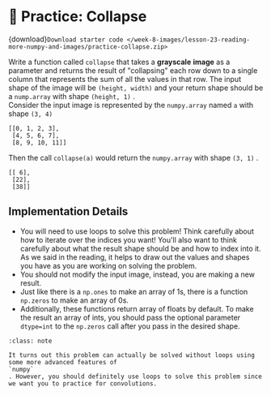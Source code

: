 # 🚧 Practice: Collapse

{download}`Download starter code </week-8-images/lesson-23-reading-more-numpy-and-images/practice-collapse.zip>`

Write a function called `collapse` that takes a **grayscale**  **image** as a parameter and returns the result of "collapsing" each row down to a single column that represents the sum of all the values in that row. The input shape of the image will be `(height, width)` and your return shape should be a `nump.array` with shape `(height, 1)` .  
Consider the input image is represented by the `numpy.array` named `a` with shape `(3, 4)`   
```text
[[0, 1, 2, 3],
 [4, 5, 6, 7],
 [8, 9, 10, 11]]
````

Then the call `collapse(a)` would return the `numpy.array` with shape `(3, 1)` .  
```text
[[ 6], 
 [22], 
 [38]]
````

##  Implementation Details  

-  You will need to use loops to solve this problem! Think carefully about how to iterate over the indices you want! You'll also want to think carefully about what the result shape should be and how to index into it. As we said in the reading, it helps to draw out the values and shapes you have as you are working on solving the problem.  
-  You should not modify the input image, instead, you are making a new result.  
-  Just like there is a     `np.ones`     to make an array of 1s, there is a function     `np.zeros`     to make an array of 0s.  
-  Additionally, these functions return array of floats by default. To make the result an array of ints, you should pass the optional parameter     `dtype=int`     to the     `np.zeros`     call after you pass in the desired shape.  


```{admonition} Note
:class: note

It turns out this problem can actually be solved without loops using some more advanced features of
`numpy`
. However, you should definitely use loops to solve this problem since we want you to practice for convolutions.

```

